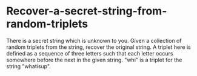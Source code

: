 # Recover-a-secret-string-from-random-triplets
There is a secret string which is unknown to you. Given a collection of random triplets from the string, recover the original string.  A triplet here is defined as a sequence of three letters such that each letter occurs somewhere before the next in the given string. "whi" is a triplet for the string "whatisup".
